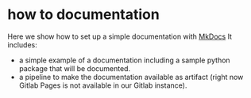 # how to documentation

Here we show how to set up a simple documentation with [MkDocs](https://www.mkdocs.org/)
It includes:
- a simple example of a documentation including a sample python package that will be documented.
- a pipeline to make the documentation available as artifact (right now Gitlab Pages is not available in our Gitlab instance).


